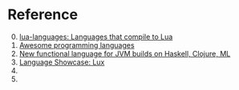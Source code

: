 # Reference

0. [lua-languages: Languages that compile to Lua](https://github.com/hengestone/lua-languages)
0. [Awesome programming languages](https://github.com/ChessMax/awesome-programming-languages)
0. [New functional language for JVM builds on Haskell, Clojure, ML](https://www.infoworld.com/article/3155704/new-functional-language-for-jvm-builds-on-haskell-clojure-ml.html)
0. [Language Showcase: Lux](https://compilerspotlight.substack.com/p/language-showcase-lux)
0. [](https://sourceforge.net/projects/lux.mirror/)
0. [](https://gitee.com/mirrors/lux)

